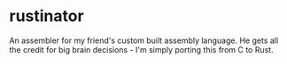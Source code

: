 # rustinator


An assembler for my friend's custom built assembly language. He gets all the credit for big brain decisions - I'm simply porting this from C to Rust.
